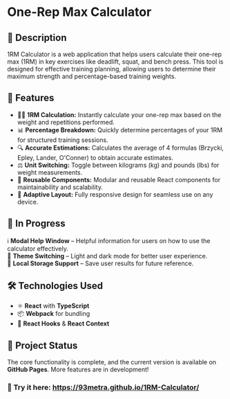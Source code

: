 # One-Rep Max Calculator

## 📌 Description

1RM Calculator is a web application that helps users calculate their one-rep max (1RM) in key exercises like deadlift, squat, and bench press. This tool is designed for effective training planning, allowing users to determine their maximum strength and percentage-based training weights.

## 🚀 Features

- 🏋️‍♂️ **1RM Calculation:** Instantly calculate your one-rep max based on the weight and repetitions performed.
- 📊 **Percentage Breakdown:** Quickly determine percentages of your 1RM for structured training sessions.
- 🔍 **Accurate Estimations:** Calculates the average of 4 formulas (Brzycki, Epley, Lander, O'Conner) to obtain accurate estimates.
- ⚖️ **Unit Switching:** Toggle between kilograms (kg) and pounds (lbs) for weight measurements.
- 🔄 **Reusable Components:** Modular and reusable React components for maintainability and scalability.
- 🎨 **Adaptive Layout:** Fully responsive design for seamless use on any device.

## 🔧 In Progress

ℹ️ **Modal Help Window** – Helpful information for users on how to use the calculator effectively.\
🎨 **Theme Switching** – Light and dark mode for better user experience.\
💾 **Local Storage Support** – Save user results for future reference.

## 🛠️ Technologies Used

- ⚛️ **React** with **TypeScript**
- 📦 **Webpack** for bundling
- 🎣 **React Hooks** & **React Context** 

## 📌 Project Status

The core functionality is complete, and the current version is available on **GitHub Pages**. More features are in development!

### 🔗 Try it here: https://93metra.github.io/1RM-Calculator/
